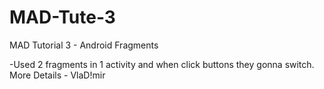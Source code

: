# MAD-Tute-3
MAD Tutorial 3 - Android Fragments

-Used 2 fragments in 1 activity and when click buttons they gonna switch.
More Details - VlaD!mir
